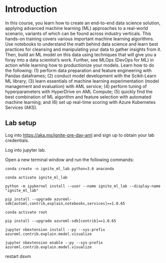 # Introduction 

In this course, you learn how to create an end-to-end data science solution, applying advanced machine learning (ML) approaches to a real-world scenario, variants of which can be found across industry verticals. This hands-on training covers various important machine learning algorithms. Use notebooks to understand the math behind data science and learn best practices for cleansing and manipulating your data to gather insights from it. Then, build an ML model on this data using techniques that will give you a foray into a data scientist’s work. Further, see MLOps (DevOps for ML) in action while learning how to productionize your models. Learn how to do the following: (1) perform data preparation and feature engineering with Pandas dataframes; (2) conduct model development with the Scikit-Learn ML library; (3) learn essentials of machine learning experimentation (model management and evaluation) with AML service; (4) perform tuning of hyperparameters with HyperDrive on AML Compute; (5) quickly find the best combination of ML algorithm and feature selection with automated machine learning; and (6) set up real-time scoring with Azure Kubernetes Services (AKS).

## Lab setup

Log into https://aka.ms/ignite-pre-day-aml and sign up to obtain your lab credentials.

Log into jupyter lab.

Open a new terminal window and run the following commands:

```
conda create -n ignite_ml_lab python=3.6 anaconda

conda activate ignite_ml_lab
 
python -m ipykernel install --user --name ignite_ml_lab --display-name "ignite_ml_lab"

pip install --upgrade azureml-sdk[automl,contrib,explain,notebooks,services]==1.0.65
```

```
conda activate root

pip install --upgrade azureml-sdk[contrib]==1.0.65

jupyter nbextension install --py --sys-prefix azureml.contrib.explain.model.visualize

jupyter nbextension enable --py --sys-prefix azureml.contrib.explain.model.visualize

```

restart dsvm